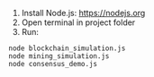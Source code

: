 1. Install Node.js: https://nodejs.org  
2. Open terminal in project folder
3. Run:

```bash:
node blockchain_simulation.js
node mining_simulation.js
node consensus_demo.js
